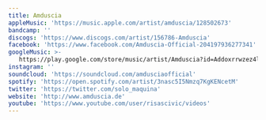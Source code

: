 ```yaml
---
title: Amduscia
appleMusic: 'https://music.apple.com/artist/amduscia/128502673'
bandcamp: ''
discogs: 'https://www.discogs.com/artist/156786-Amduscia'
facebook: 'https://www.facebook.com/Amduscia-Official-204197936277341'
googleMusic: >-
   https://play.google.com/store/music/artist/Amduscia?id=Addoxrrwzez4liirsc7ytckb5l4
instagram: ''
soundcloud: 'https://soundcloud.com/amdusciaofficial'
spotify: 'https://open.spotify.com/artist/3nasc5I5Nmzq7KgKENcetM'
twitter: 'https://twitter.com/solo_maquina'
website: 'http://www.amduscia.de'
youtube: 'https://www.youtube.com/user/risascivic/videos'
---
```


